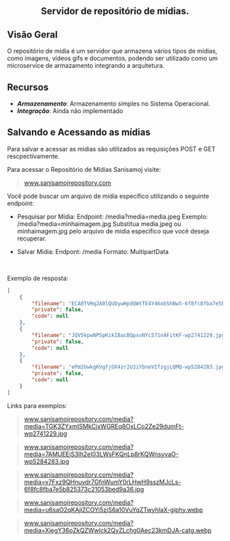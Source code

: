 ## <p align="center"><b>Servidor de repositório de mídias.</b></p>

## Visão Geral
O repositório de mídia é um servidor que armazena vários tipos de mídias, como imagens, vídeos gifs e documentos, podendo ser utilizado como um microservice de armazamento integrando a arquitetura.

## Recursos
- ***Armazenamento***: Armazenamento simples no Sistema Operacional.
- ***Integração***: Ainda não implementado

## Salvando e Acessando as mídias
Para salvar e acessar as mídias são utilizados as requisições POST e GET rescpectivamente.

Para acessar o Repositório de Mídias Sanisamoj visite:
> www.sanisamojrepository.com

Você pode buscar um arquivo de mídia específico utilizando o seguinte endpoint:

- Pesquisar por Mídia:
Endpoint: /media?media=media.jpeg
Exemplo: /media?media=minhaimagem.jpg
Substitua media.jpeg ou minhaimagem.jpg pelo arquivo de mídia específico que você deseja recuperar.

- Salvar Mídia:
Endpont: /media
Formato: MultipartData
<br>

Exemplo de resposta:
```json
[
    {
        "filename": "ECA0TVHq2A0lQUOywHpdQWtTE4Y46obShNw5-6f8fc8fba7e5b825373c21053bed9a36.jpg",
        "private": false,
        "code": null
    },
    {
        "filename": "JQV5kpwNP5pKikIBacBQpxvNYc571nAFitKF-wp2741229.jpg",
        "private": false,
        "code": null
    },
    {
        "filename": "ePm2UwkgKVgfjOX4zr2U3iYbneVIfzgjLQMQ-wp5284283.jpg",
        "private": false,
        "code": null
    }
]
```

Links para exemplos:
> www.sanisamojrepository.com/media?media=TGK3ZYxmISMkCjxWGREq8OxLCo2Ze29dumFt-wp2741229.jpg

> www.sanisamojrepository.com/media?media=7AMUEEiS3Ih2el03LWsFKQnLp8rKQWnsyvaO-wp5284283.jpg
 
> www.sanisamojrepository.com/media?media=v7Fxz9QHnuvdr7GfnWumY0rLHwH9sszMJcLs-6f8fc8fba7e5b825373c21053bed9a36.jpg

> www.sanisamojrepository.com/media?media=u6saO2qKAjlZCOYi5zjS6a10VuYqZTwyhlaX-giphy.webp

> www.sanisamojrepository.com/media?media=XjegY36oZkQZWwlck2QyZLchg0Aec23kmDJA-catg.webp
